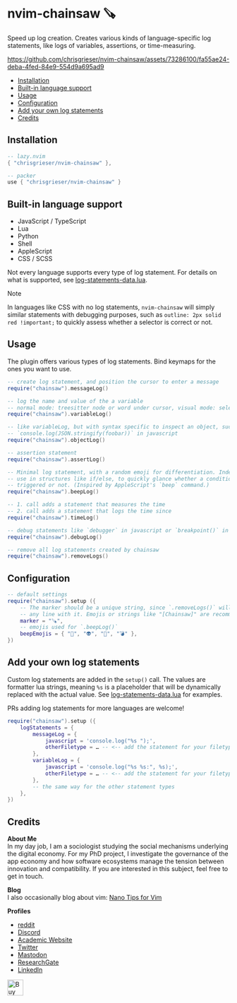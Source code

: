 <!-- LTeX: enabled=false -->
# nvim-chainsaw 🪚
<!-- LTeX: enabled=true -->
<!-- TODO uncomment shields when available in dotfyle.com 
<a href="https://dotfyle.com/plugins/chrisgrieser/nvim-chainsaw">
<img alt="badge" src="https://dotfyle.com/plugins/chrisgrieser/nvim-chainsaw/shield"/></a>
-->

Speed up log creation. Creates various kinds of language-specific log
statements, like logs of variables, assertions, or time-measuring.

https://github.com/chrisgrieser/nvim-chainsaw/assets/73286100/fa55ae24-deba-4fed-84e9-554d9a695ad9

<!-- toc -->

- [Installation](#installation)
- [Built-in language support](#built-in-language-support)
- [Usage](#usage)
- [Configuration](#configuration)
- [Add your own log statements](#add-your-own-log-statements)
- [Credits](#credits)

<!-- tocstop -->

## Installation

```lua
-- lazy.nvim
{ "chrisgrieser/nvim-chainsaw" },

-- packer
use { "chrisgrieser/nvim-chainsaw" }
```

## Built-in language support
- JavaScript / TypeScript
- Lua
- Python
- Shell
- AppleScript
- CSS / SCSS

Not every language supports every type of log statement. For details on what is
supported, see [log-statements-data.lua](./lua/chainsaw/log-statements-data.lua).

> [!NOTE]
> In languages like CSS with no log statements, `nvim-chainsaw` will simply
> similar statements with debugging purposes, such as `outline: 2px solid red
> !important;` to quickly assess whether a selector is correct or not.

## Usage

The plugin offers various types of log statements. Bind keymaps for the ones you
want to use.

```lua
-- create log statement, and position the cursor to enter a message
require("chainsaw").messageLog()

-- log the name and value of the a variable
-- normal mode: treesitter node or word under cursor, visual mode: selection
require("chainsaw").variableLog()

-- like variableLog, but with syntax specific to inspect an object, such as
-- `console.log(JSON.stringify(foobar))` in javascript
require("chainsaw").objectLog()

-- assertion statement
require("chainsaw").assertLog()

-- Minimal log statement, with a random emoji for differentiation. Indented for
-- use in structures like if/else, to quickly glance whether a condition was
-- triggered or not. (Inspired by AppleScript's `beep` command.)
require("chainsaw").beepLog()

-- 1. call adds a statement that measures the time
-- 2. call adds a statement that logs the time since
require("chainsaw").timeLog()

-- debug statements like `debugger` in javascript or `breakpoint()` in python
require("chainsaw").debugLog()

-- remove all log statements created by chainsaw
require("chainsaw").removeLogs()
```

## Configuration

```lua
-- default settings
require("chainsaw").setup ({
	-- The marker should be a unique string, since `.removeLogs()` will remove
	-- any line with it. Emojis or strings like "[Chainsaw]" are recommended.
	marker = "🪚",
	-- emojis used for `.beepLog()`
	beepEmojis = { "🤖", "👽", "👾", "💣" },
})
```

## Add your own log statements
Custom log statements are added in the `setup()` call. The values are formatter
lua strings, meaning `%s` is a placeholder that will be dynamically replaced
with the actual value. See
[log-statements-data.lua](./lua/chainsaw/log-statements-data.lua) for examples.

PRs adding log statements for more languages are welcome!

```lua
require("chainsaw").setup ({
	logStatements = {
		messageLog = {
			javascript = 'console.log("%s ");',
			otherFiletype = … -- <-- add the statement for your filetype here
		},
		variableLog = {
			javascript = 'console.log("%s %s:", %s);',
			otherFiletype = … -- <-- add the statement for your filetype here
		},
		-- the same way for the other statement types
	},
})
```

## Credits
<!-- vale Google.FirstPerson = NO -->
__About Me__  
In my day job, I am a sociologist studying the social mechanisms underlying the
digital economy. For my PhD project, I investigate the governance of the app
economy and how software ecosystems manage the tension between innovation and
compatibility. If you are interested in this subject, feel free to get in touch.

__Blog__  
I also occasionally blog about vim: [Nano Tips for Vim](https://nanotipsforvim.prose.sh)

__Profiles__  
- [reddit](https://www.reddit.com/user/pseudometapseudo)
- [Discord](https://discordapp.com/users/462774483044794368/)
- [Academic Website](https://chris-grieser.de/)
- [Twitter](https://twitter.com/pseudo_meta)
- [Mastodon](https://pkm.social/@pseudometa)
- [ResearchGate](https://www.researchgate.net/profile/Christopher-Grieser)
- [LinkedIn](https://www.linkedin.com/in/christopher-grieser-ba693b17a/)

<a href='https://ko-fi.com/Y8Y86SQ91' target='_blank'><img
	height='36'
	style='border:0px;height:36px;'
	src='https://cdn.ko-fi.com/cdn/kofi1.png?v=3'
	border='0'
	alt='Buy Me a Coffee at ko-fi.com'
/></a>
